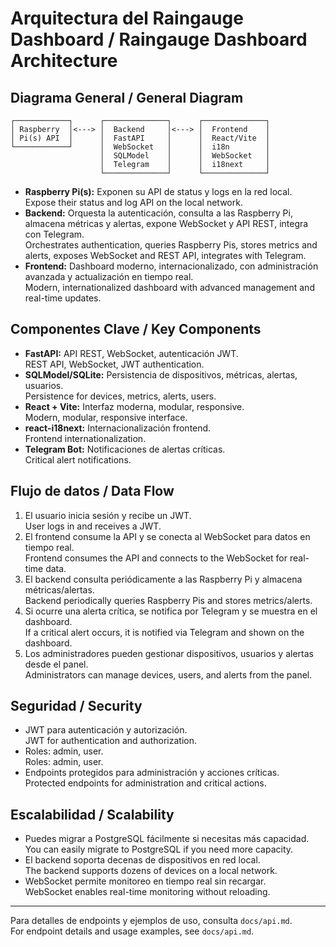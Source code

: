 # Arquitectura del Raingauge Dashboard / Raingauge Dashboard Architecture

## Diagrama General / General Diagram

```
┌────────────┐      ┌──────────────┐      ┌──────────────┐
│ Raspberry  │<---> │  Backend     │<---> │  Frontend    │
│ Pi(s) API  │      │  FastAPI     │      │  React/Vite  │
└────────────┘      │  WebSocket   │      │  i18n        │
                    │  SQLModel    │      │  WebSocket   │
                    │  Telegram    │      │  i18next     │                
                    └──────────────┘      └──────────────┘
```

- **Raspberry Pi(s):** Exponen su API de status y logs en la red local.  
  Expose their status and log API on the local network.
- **Backend:** Orquesta la autenticación, consulta a las Raspberry Pi, almacena métricas y alertas, expone WebSocket y API REST, integra con Telegram.  
  Orchestrates authentication, queries Raspberry Pis, stores metrics and alerts, exposes WebSocket and REST API, integrates with Telegram.
- **Frontend:** Dashboard moderno, internacionalizado, con administración avanzada y actualización en tiempo real.  
  Modern, internationalized dashboard with advanced management and real-time updates.

## Componentes Clave / Key Components

- **FastAPI:** API REST, WebSocket, autenticación JWT.  
  REST API, WebSocket, JWT authentication.
- **SQLModel/SQLite:** Persistencia de dispositivos, métricas, alertas, usuarios.  
  Persistence for devices, metrics, alerts, users.
- **React + Vite:** Interfaz moderna, modular, responsive.  
  Modern, modular, responsive interface.
- **react-i18next:** Internacionalización frontend.  
  Frontend internationalization.
- **Telegram Bot:** Notificaciones de alertas críticas.  
  Critical alert notifications.

## Flujo de datos / Data Flow

1. El usuario inicia sesión y recibe un JWT.  
   User logs in and receives a JWT.
2. El frontend consume la API y se conecta al WebSocket para datos en tiempo real.  
   Frontend consumes the API and connects to the WebSocket for real-time data.
3. El backend consulta periódicamente a las Raspberry Pi y almacena métricas/alertas.  
   Backend periodically queries Raspberry Pis and stores metrics/alerts.
4. Si ocurre una alerta crítica, se notifica por Telegram y se muestra en el dashboard.  
   If a critical alert occurs, it is notified via Telegram and shown on the dashboard.
5. Los administradores pueden gestionar dispositivos, usuarios y alertas desde el panel.  
   Administrators can manage devices, users, and alerts from the panel.

## Seguridad / Security

- JWT para autenticación y autorización.  
  JWT for authentication and authorization.
- Roles: admin, user.  
  Roles: admin, user.
- Endpoints protegidos para administración y acciones críticas.  
  Protected endpoints for administration and critical actions.

## Escalabilidad / Scalability

- Puedes migrar a PostgreSQL fácilmente si necesitas más capacidad.  
  You can easily migrate to PostgreSQL if you need more capacity.
- El backend soporta decenas de dispositivos en red local.  
  The backend supports dozens of devices on a local network.
- WebSocket permite monitoreo en tiempo real sin recargar.  
  WebSocket enables real-time monitoring without reloading.

---

Para detalles de endpoints y ejemplos de uso, consulta `docs/api.md`.  
For endpoint details and usage examples, see `docs/api.md`.
